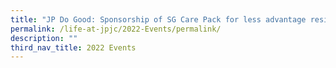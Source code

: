 ```yaml
---
title: "JP Do Good: Sponsorship of SG Care Pack for less advantage residents"
permalink: /life-at-jpjc/2022-Events/permalink/
description: ""
third_nav_title: 2022 Events
---
```

